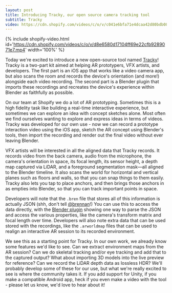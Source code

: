 ```yaml
---
layout: post
title: Introducing Tracky, our open source camera tracking tool
subtitle: Tracky
video: https://cdn.shopify.com/videos/c/o/v/c041e6bfa71e4dcaa42d80bdb08a0872.mp4
---
```


{% include shopify-video.html id='https://cdn.shopify.com/videos/c/o/v/d8e6580d17104ff69e22cfb9289071e7.mp4' width='100%' %}

Today we're excited to introduce a new open-source tool named [Tracky](https://github.com/Shopify/tracky)! Tracky is a two-part kit aimed at helping AR prototypers, VFX artists, and developers. The first part is an iOS app that works like a video camera app, but also scans the room and records the device's orientation (and more!) alongside each video recording. The second part is a Blender plugin that imports these recordings and recreates the device's experience within Blender as faithfully as possible.

On our team at Shopify we do a lot of AR prototyping. Sometimes this is a high fidelity task like building a real-time interactive experience, but sometimes we can explore an idea with concept sketches alone. Most often we find ourselves wanting to explore and express ideas in terms of videos. Tracky was developed for our own use - now we can record a prototype interaction video using the iOS app, sketch the AR concept using Blender's tools, then import the recording and render out the final video without ever leaving Blender.

VFX artists will be interested in all the aligned data that Tracky records. It records video from the back camera, audio from the microphone, the camera's orientation in space, its focal length, its sensor height, a depth map captured via LiDAR, and a foreground segmentation mask—all aligned to the Blender timeline. It also scans the world for horizontal and vertical planes such as floors and walls, so that you can snap things to them easily. Tracky also lets you tap to place anchors, and then brings those anchors in as empties into Blender, so that you can track important points in space.

Developers will note that the `.bren` file that stores all of this information is actually JSON (shh, don't tell [@brennan](https://twitter.com/letkma)!) You can use this to access the data directly, with the [Blender plugin](https://github.com/Shopify/tracky/blob/main/BlenderPlugin/bren_importer.py) showing one way to parse the JSON and access the various properties, like the camera's transform matrix and focal length over time. Developers will also note extra data that can be used stored with the recordings, like the `.arworldmap` files that can be used to realign an interactive AR session to its recorded environment.

We see this as a starting point for Tracky. In our own work, we already know some features we'd like to see. Can we extract environment maps from the AR session? Can we do skeletal tracking and/or eye tracking and add that to the captured output? What about importing 3D models into the live preview for reference? Can we record the LiDAR depth data as lossless HDR? We'll probably develop some of these for our use, but what we're really excited to see is where the community takes it. If you add support for Unity, if you make a compatible Android app, heck if you even make a video with the tool - please let us know, we'd love to hear about it!
